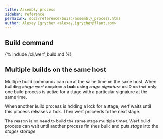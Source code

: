 ```yaml
---
title: Assembly process
sidebar: reference
permalink: docs/reference/build/assembly_process.html
author: Alexey Igrychev <alexey.igrychev@flant.com>
---
```


## Build command

{% include /cli/werf_build.md %}

## Multiple builds on the same host

Multiple build commands can run at the same time on the same host. When building _stage_ werf acquires a **lock** using _stage signature_ as ID so that only one build process is active for a stage with a particular signature at the same time.

When another build process is holding a lock for a stage, werf waits until this process releases a lock. Then werf proceeds to the next stage.

The reason is no need to build the same stage multiple times. Werf build process can wait until another process finishes build and puts _stage_ into the _stages storage_.

